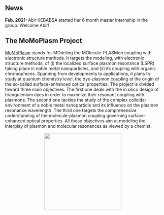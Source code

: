 ## News

**Feb. 2021:** Abir KEBABSA started her 6 month master internship in the group. Welcome Abir!


## The MoMoPlasm Project

[MoMoPlasm](https://anr.fr/Projet-ANR-21-CE29-0003) stands for MOdeling the MOlecule-PLASMon coupling with electronic structure methods. It targets the modeling, with electronic structure methods, of (i) the localized surface plasmon resonance (LSPR) taking place in noble metal nanoparticles, and (ii) its coupling with organic chromophores. Spanning from developments to applications, it plans to study at quantum chemistry level, the dye-plasmon coupling at the origin of the so-called surface-enhanced optical properties. The project is divided toward three main objectives. The first one deals with the in silico design of triangulenium dyes in order to maximize their resonant coupling with plasmons. The second one tackles the study of the complex colloidal environment of a noble metal nanoparticle and its influence on the plasmon resonance wavelength. The third one targets the comprehensive understanding of the molecule-plasmon coupling governing surface-enhanced optical properties. All these objectives aim at modeling the interplay of plasmon and molecular resonances as viewed by a chemist. 

<p align="center">
  <img align="center" width="250" src="https://anrmomoplasm.github.io/ANRMoMoPlasm/img/ANR-logo-2021-sigle.jpg">
</p>

<!--
## Welcome to GitHub Pages

You can use the [editor on GitHub](https://github.com/ANRMoMoPlasm/ANRMoMoPlasm/edit/gh-pages/index.md) to maintain and preview the content for your website in Markdown files.

Whenever you commit to this repository, GitHub Pages will run [Jekyll](https://jekyllrb.com/) to rebuild the pages in your site, from the content in your Markdown files.

### Markdown

Markdown is a lightweight and easy-to-use syntax for styling your writing. It includes conventions for

```markdown
Syntax highlighted code block

# Header 1
## Header 2
### Header 3

- Bulleted
- List

1. Numbered
2. List

**Bold** and _Italic_ and `Code` text

[Link](url) and ![Image](src)
```

For more details see [Basic writing and formatting syntax](https://docs.github.com/en/github/writing-on-github/getting-started-with-writing-and-formatting-on-github/basic-writing-and-formatting-syntax).

### Jekyll Themes

Your Pages site will use the layout and styles from the Jekyll theme you have selected in your [repository settings](https://github.com/ANRMoMoPlasm/ANRMoMoPlasm/settings/pages). The name of this theme is saved in the Jekyll `_config.yml` configuration file.

### Support or Contact

Having trouble with Pages? Check out our [documentation](https://docs.github.com/categories/github-pages-basics/) or [contact support](https://support.github.com/contact) and we’ll help you sort it out.
-->
